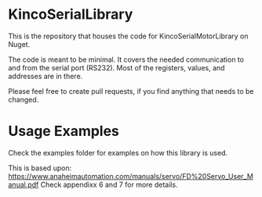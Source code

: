 # KincoSerialLibrary
This is the repository that houses the code for KincoSerialMotorLibrary on Nuget.

The code is meant to be minimal. It covers the needed communication to and from the serial port (RS232). Most of the registers, values, and addresses are in there. 

Please feel free to create pull requests, if you find anything that needs to be changed.

# Usage Examples
Check the examples folder for examples on how this library is used. 

This is based upon: https://www.anaheimautomation.com/manuals/servo/FD%20Servo_User_Manual.pdf
Check appendixx 6 and 7 for more details.